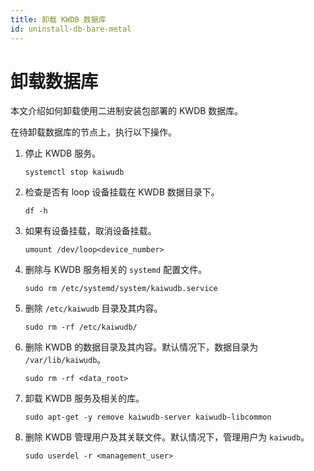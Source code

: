 ```yaml
---
title: 卸载 KWDB 数据库
id: uninstall-db-bare-metal
---
```


# 卸载数据库

本文介绍如何卸载使用二进制安装包部署的 KWDB 数据库。

在待卸载数据库的节点上，执行以下操作。

1. 停止 KWDB 服务。

    ```shell
    systemctl stop kaiwudb
    ```

2. 检查是否有 loop 设备挂载在 KWDB 数据目录下。
    
    ```shell
    df -h
    ```

3. 如果有设备挂载，取消设备挂载。

    ```shell
    umount /dev/loop<device_number>
    ```    

4. 删除与 KWDB 服务相关的 `systemd` 配置文件。

    ```shell
    sudo rm /etc/systemd/system/kaiwudb.service
    ```

5. 删除 `/etc/kaiwudb` 目录及其内容。

    ```shell
    sudo rm -rf /etc/kaiwudb/
    ```

6. 删除 KWDB 的数据目录及其内容。默认情况下，数据目录为 `/var/lib/kaiwudb`。

    ```shell
    sudo rm -rf <data_root>
    ```

7. 卸载 KWDB 服务及相关的库。

    ```shell
    sudo apt-get -y remove kaiwudb-server kaiwudb-libcommon
    ```

8. 删除 KWDB 管理用户及其关联文件。默认情况下，管理用户为 `kaiwudb`。

    ```shell
    sudo userdel -r <management_user>
    ```
